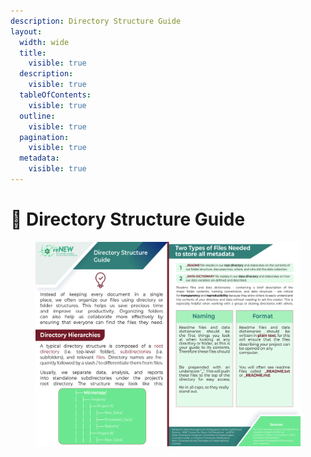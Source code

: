 ```yaml
---
description: Directory Structure Guide
layout:
  width: wide
  title:
    visible: true
  description:
    visible: true
  tableOfContents:
    visible: true
  outline:
    visible: true
  pagination:
    visible: true
  metadata:
    visible: true
---
```


# 🔵 Directory Structure Guide

<figure><img src="../../.gitbook/assets/Directory_Structure.jpg" alt=""><figcaption></figcaption></figure>
